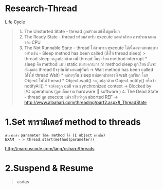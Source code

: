 # Research-Thread

Life Cycle
> 1. The Unstarted State - thread ถูกสร้างแต่ยังไม่ถูกเรียก
> 2. The Ready State - thread พร้อมสำหรับ execute และกำลังรอ การประมวลผลของ CPU
> 3. The Not Runnable State - thread ไม่สามารถ execute ได้เนื่องจากสาเหตุบางอย่างเช่น
	- Sleep method has been called (สั่งให้ thread sleep) 
			> thread sleep จะถูกปลุกถ้าหากมี thread อื่นๆ เรียก method interrupt
			* sleep คือ method แบบ static หมายความว่า ถ้า method sleep ถูกเรียก มันจะส่งผลต่อ thread ปัจจุบันที่ทำงานอยู่ทันที
		-> Wait method has been called  (สั่งให้ thread Wait)
			* คล้ายๆกับ sleep แต่แตกต่างตรงที่  wait ถูกเรียก โดย Object  ไม่ใช่ thread
			* Object.wait() จะถูกปลุกด้วย Object.notify() หรือว่า notifyAll()
			* จะต้องถูก call จาก synchronized context
		-> Blocked by I/O operations (ถูกบล็อกจาก hardware || software )
	4. The Dead State - thread ถูก execute แล้ว หรือว่าถูก aborted 
REF -> http://www.albahari.com/threading/part2.aspx#_ThreadState

# 1.Set พารามิเตอร์ method to threads 
	สามารถส่ง parameter ไปยัง method ได้ (1 object เท่านั้น) 
	EXAM  - > thread.start(method(parameter))
http://marcuscode.com/lang/csharp/threads

# 2.Suspend & Resume
  > asdas

